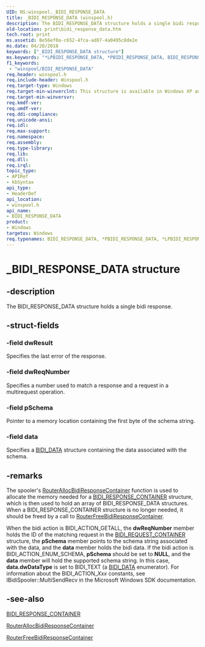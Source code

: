 ```yaml
---
UID: NS:winspool._BIDI_RESPONSE_DATA
title: _BIDI_RESPONSE_DATA (winspool.h)
description: The BIDI_RESPONSE_DATA structure holds a single bidi response.
old-location: print\bidi_response_data.htm
tech.root: print
ms.assetid: 8e56ef0a-c652-4fca-ad87-4a0495c8de2e
ms.date: 04/20/2018
keywords: ["_BIDI_RESPONSE_DATA structure"]
ms.keywords: "*LPBIDI_RESPONSE_DATA, *PBIDI_RESPONSE_DATA, BIDI_RESPONSE_DATA, BIDI_RESPONSE_DATA structure [Print Devices], LPBIDI_RESPONSE_DATA, LPBIDI_RESPONSE_DATA structure pointer [Print Devices], PBIDI_RESPONSE_DATA, PBIDI_RESPONSE_DATA structure pointer [Print Devices], _BIDI_RESPONSE_DATA, print.bidi_response_data, spoolfnc_eb6aa91d-8fbc-4079-a8b8-57d5c3ff7abf.xml, winspool/BIDI_RESPONSE_DATA, winspool/LPBIDI_RESPONSE_DATA, winspool/PBIDI_RESPONSE_DATA"
f1_keywords:
 - "winspool/BIDI_RESPONSE_DATA"
req.header: winspool.h
req.include-header: Winspool.h
req.target-type: Windows
req.target-min-winverclnt: This structure is available in Windows XP and later operating systems.
req.target-min-winversvr: 
req.kmdf-ver: 
req.umdf-ver: 
req.ddi-compliance: 
req.unicode-ansi: 
req.idl: 
req.max-support: 
req.namespace: 
req.assembly: 
req.type-library: 
req.lib: 
req.dll: 
req.irql: 
topic_type:
- APIRef
- kbSyntax
api_type:
- HeaderDef
api_location:
- winspool.h
api_name:
- BIDI_RESPONSE_DATA
product:
- Windows
targetos: Windows
req.typenames: BIDI_RESPONSE_DATA, *PBIDI_RESPONSE_DATA, *LPBIDI_RESPONSE_DATA
---
```


# _BIDI_RESPONSE_DATA structure


## -description


The BIDI_RESPONSE_DATA structure holds a single bidi response.


## -struct-fields




### -field dwResult

Specifies the last error of the response.


### -field dwReqNumber

Specifies a number used to match a response and a request in a multirequest operation.


### -field pSchema

Pointer to a memory location containing the first byte of the schema string.


### -field data

Specifies a <a href="https://docs.microsoft.com/windows-hardware/drivers/ddi/winspool/ns-winspool-_bidi_data">BIDI_DATA</a> structure containing the data associated with the schema.


## -remarks



The spooler's <a href="https://docs.microsoft.com/windows-hardware/drivers/ddi/winsplp/nf-winsplp-routerallocbidiresponsecontainer">RouterAllocBidiResponseContainer</a> function is used to allocate the memory needed for a <a href="https://docs.microsoft.com/windows-hardware/drivers/ddi/winspool/ns-winspool-_bidi_response_container">BIDI_RESPONSE_CONTAINER</a> structure, which is then used to hold an array of BIDI_RESPONSE_DATA structures. When a BIDI_RESPONSE_CONTAINER structure is no longer needed, it should be freed by a call to <a href="https://docs.microsoft.com/windows-hardware/drivers/ddi/winsplp/nf-winsplp-routerfreebidiresponsecontainer">RouterFreeBidiResponseContainer</a>. 

When the bidi action is BIDI_ACTION_GETALL, the <b>dwReqNumber</b> member holds the ID of the matching request in the <a href="https://docs.microsoft.com/windows-hardware/drivers/ddi/winspool/ns-winspool-_bidi_request_container">BIDI_REQUEST_CONTAINER</a> structure, the <b>pSchema</b> member points to the schema string associated with the data, and the <b>data</b> member holds the bidi data. If the bidi action is BIDI_ACTION_ENUM_SCHEMA, <b>pSchema</b> should be set to <b>NULL</b>, and the <b>data</b> member will hold the supported schema string. In this case, <b>data.dwDataType</b> is set to BIDI_TEXT (a <a href="https://docs.microsoft.com/windows-hardware/drivers/ddi/winspool/ns-winspool-_bidi_data">BIDI_DATA</a> enumerator). For information about the BIDI_ACTION_<i>Xxx</i> constants, see IBidiSpooler::MultiSendRecv in the Microsoft Windows SDK documentation.




## -see-also




<a href="https://docs.microsoft.com/windows-hardware/drivers/ddi/winspool/ns-winspool-_bidi_response_container">BIDI_RESPONSE_CONTAINER</a>



<a href="https://docs.microsoft.com/windows-hardware/drivers/ddi/winsplp/nf-winsplp-routerallocbidiresponsecontainer">RouterAllocBidiResponseContainer</a>



<a href="https://docs.microsoft.com/windows-hardware/drivers/ddi/winsplp/nf-winsplp-routerfreebidiresponsecontainer">RouterFreeBidiResponseContainer</a>
 

 

